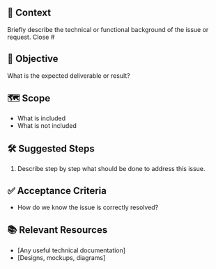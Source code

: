 ## 🧩 Context
Briefly describe the technical or functional background of the issue or request.
Close #

## 🎯 Objective
What is the expected deliverable or result?

## 🗺️ Scope
- What is included
- What is not included

## 🛠️ Suggested Steps
1. Describe step by step what should be done to address this issue.

## ✅ Acceptance Criteria
- How do we know the issue is correctly resolved?

## 📚 Relevant Resources
- [Any useful technical documentation]
- [Designs, mockups, diagrams]
